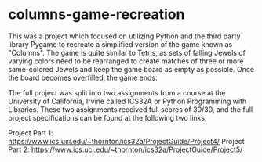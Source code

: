 # columns-game-recreation

This was a project which focused on utilizing Python and the third party library Pygame to recreate a simplified version of the game known as "Columns". 
The game is quite similar to Tetris, as sets of falling Jewels of varying colors need to be rearranged to create matches of 
three or more same-colored Jewels and keep the game board as empty as possible. Once the board becomes overfilled, the game 
ends.

The full project was split into two assignments from a course at the University of California, Irvine called ICS32A or Python Programming with Libraries. These two assignments received full scores of 30/30, and the full project specifications can be found at the following two links:

Project Part 1: https://www.ics.uci.edu/~thornton/ics32a/ProjectGuide/Project4/
Project Part 2: https://www.ics.uci.edu/~thornton/ics32a/ProjectGuide/Project5/
